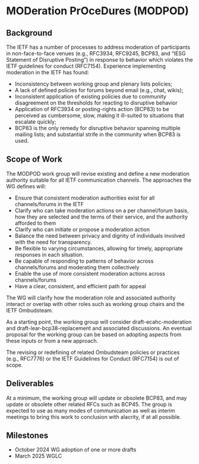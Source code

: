# MODeration PrOceDures (MODPOD)

## Background

The IETF has a number of processes to address moderation of participants in non-face-to-face venues (e.g., RFC3934, RFC9245, BCP83, and “IESG Statement of Disruptive Posting”) in response to behavior which violates the IETF guidelines for conduct (RFC7154).  Experience implementing moderation in the IETF has found:

- Inconsistency between working group and plenary lists policies;
- A lack of defined policies for forums beyond email (e.g., chat, wikis);
- Inconsistent application of existing policies due to community disagreement on the thresholds for reacting to disruptive behavior
- Application of RFC3934 or posting-rights action (BCP83) to be perceived as cumbersome, slow, making it ill-suited to situations that escalate quickly;
- BCP83 is the only remedy for disruptive behavior spanning multiple mailing lists; and substantial strife in the community when BCP83 is used.

## Scope of Work

The MODPOD work group will revise existing and define a new moderation authority suitable for all IETF communication channels.  The approaches the WG defines will:

- Ensure that consistent moderation authorities exist for all channels/forums in the IETF
- Clarify who can take moderation actions on a per channel/forum basis, how they are selected and the terms of their service, and the authority afforded to them
- Clarify who can initiate or propose a moderation action
- Balance the need between privacy and dignity of individuals involved with the need for transparency.
- Be flexible to varying circumstances, allowing for timely, appropriate responses in each situation.
- Be capable of responding to patterns of behavior across channels/forums and moderating them collectively
- Enable the use of more consistent moderation actions across channels/forums
- Have a clear, consistent, and efficient path for appeal

The WG  will clarify how the moderation role and associated authority interact or overlap with other roles such as working group chairs and the IETF Ombudsteam.

As a starting point, the working group will consider draft-ecahc-moderation and draft-lear-bcp38-replacement and associated discussions.  An eventual proposal for the working group can be based on adopting aspects from these inputs or from a new approach.

The revising or redefining of related Ombudsteam policies or practices (e.g., RFC7776) or the IETF Guidelines for Conduct (RFC7154) is out of scope.

## Deliverables

At a minimum, the working group will update or obsolete BCP83, and may update or obsolete other related RFCs such as BCP45.  The group is expected to use as many modes of communication as well as interim meetings to bring this work to conclusion with alacrity, if at all possible.

## Milestones

- October 2024	WG adoption of one or more drafts
- March 2025 WGLC
